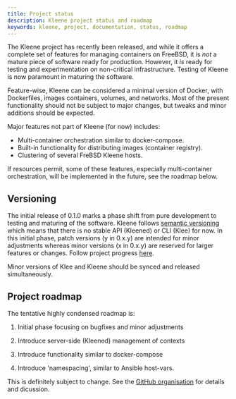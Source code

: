 ```yaml
---
title: Project status
description: Kleene project status and roadmap
keywords: kleene, project, documentation, status, roadmap
---
```


The Kleene project has recently been released, and while it offers a complete
set of features for managing containers on FreeBSD, it is *not* a mature piece of
software ready for production. However, it *is* ready for testing and
experimentation on non-critical infrastructure.
Testing of Kleene is now paramount in maturing the software.

Feature-wise, Kleene can be considered a minimal version of Docker, with Dockerfiles,
images containers, volumes, and networks.
Most of the present functionality should not be subject to major changes, but tweaks
and minor additions should be expected.

Major features not part of Kleene (for now) includes:

- Multi-container orchestration similar to docker-compose.
- Built-in functionality for distributing images (container registry).
- Clustering of several FreBSD Kleene hosts.

If resources permit, some of these features, especially multi-container orchestration,
will be implemented in the future, see the roadmap below.

## Versioning

The initial release of 0.1.0 marks a phase shift from pure development to testing
and maturing of the software. Kleene follows [semantic versioning](https://semver.org/)
which means that there is no stable API (Kleened) or CLI (Klee) for now.
In this initial phase, patch versions (y in 0.x.y) are intended for minor
adjustments whereas minor versions (x in 0.x.y) are reserved for larger features
or changes. Follow project progress [here](/release-notes/).

Minor versions of Klee and Kleene should be synced and released simultaneously.

## Project roadmap

The tentative highly condensed roadmap is:

1. Initial phase focusing on bugfixes and minor adjustments

2. Introduce server-side (Kleened) management of contexts

3. Introduce functionality similar to docker-compose

4. Introduce 'namespacing', similar to Ansible host-vars.

This is definitely subject to change. See the [GitHub organisation](https://github.com/kleene-project) for
details and dicussion.
